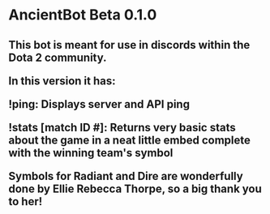 <h1>AncientBot Beta 0.1.0<h2>

This bot is meant for use in discords within the Dota 2 community.

In this version it has:

<p>!ping: Displays server and API ping</p>

<p>!stats [match ID #]: Returns very basic stats about the game in a neat little embed complete with the winning team's symbol</p>



<b>Symbols for Radiant and Dire are wonderfully done by Ellie Rebecca Thorpe, so a big thank you to her!</b>